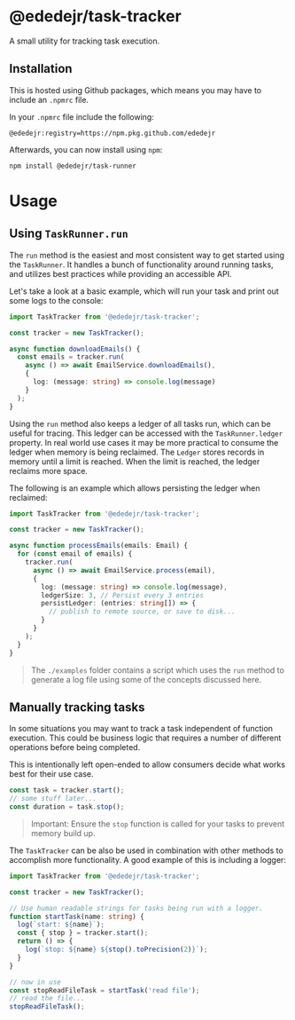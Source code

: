 # @ededejr/task-tracker
A small utility for tracking task execution.

## Installation
This is hosted using Github packages, which means you may have to include an `.npmrc` file.

In your `.npmrc` file include the following:
```
@ededejr:registry=https://npm.pkg.github.com/ededejr
```

Afterwards, you can now install using `npm`:
```
npm install @ededejr/task-runner
```

# Usage

## Using `TaskRunner.run`
The `run` method is the easiest and most consistent way to get started using the `TaskRunner`. It handles a bunch of functionality around running tasks, and utilizes best practices while providing an accessible API.

Let's take a look at a basic example, which will run your task and print out some logs to the console:

```ts
import TaskTracker from '@ededejr/task-tracker';

const tracker = new TaskTracker();

async function downloadEmails() {
  const emails = tracker.run(
    async () => await EmailService.downloadEmails(),
    {
      log: (message: string) => console.log(message)
    }
  );
}
```

Using the `run` method also keeps a ledger of all tasks run, which can be useful for tracing. This ledger can be accessed with the `TaskRunner.ledger` property. In real world use cases it may be more practical to consume the ledger when memory is being reclaimed. The `Ledger` stores records in memory until a limit is reached. When the limit is reached, the ledger reclaims more space.

The following is an example which allows persisting the ledger when reclaimed:

```ts
import TaskTracker from '@ededejr/task-tracker';

const tracker = new TaskTracker();

async function processEmails(emails: Email) {
  for (const email of emails) {
    tracker.run(
      async () => await EmailService.process(email),
      {
        log: (message: string) => console.log(message),
        ledgerSize: 3, // Persist every 3 entries
        persistLedger: (entries: string[]) => {
          // publish to remote source, or save to disk...
        }
      }
    );
  }
}
```

> The `./examples` folder contains a script which uses the `run` method to generate a log file using some of the concepts discussed here.


## Manually tracking tasks
In some situations you may want to track a task independent of function execution. This could be business logic that requires a number of different operations before being completed.

This is intentionally left open-ended to allow consumers decide what works best for their use case.

```ts
const task = tracker.start();
// some stuff later...
const duration = task.stop();
```

> Important: Ensure the `stop` function is called for your tasks to prevent memory build up.

The `TaskTracker` can be also be used in combination with other methods to accomplish more functionality. A good example of this is including a logger:

```ts
import TaskTracker from '@ededejr/task-tracker';

const tracker = new TaskTracker();

// Use human readable strings for tasks being run with a logger.
function startTask(name: string) {
  log(`start: ${name}`);
  const { stop } = tracker.start();
  return () => {
    log(`stop: ${name} ${stop().toPrecision(2)}`);
  }
}

// now in use
const stopReadFileTask = startTask('read file');
// read the file...
stopReadFileTask();
```

